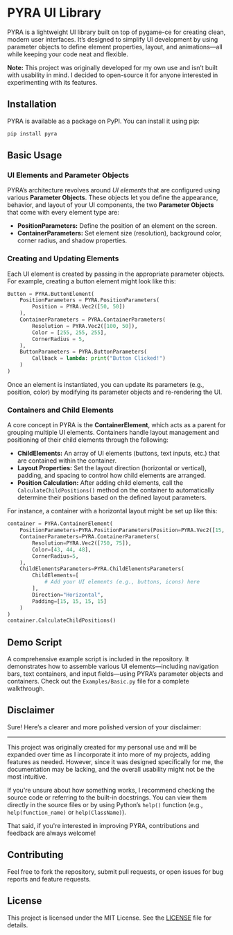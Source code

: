 # PYRA UI Library

PYRA is a lightweight UI library built on top of pygame-ce for creating clean, modern user interfaces. It’s designed to simplify UI development by using parameter objects to define element properties, layout, and animations—all while keeping your code neat and flexible.

**Note:** This project was originally developed for my own use and isn’t built with usability in mind. I decided to open-source it for anyone interested in experimenting with its features.

## Installation

PYRA is available as a package on PyPI. You can install it using pip:

```bash
pip install pyra
```

## Basic Usage

### UI Elements and Parameter Objects

PYRA’s architecture revolves around *UI elements* that are configured using various **Parameter Objects**. These objects let you define the appearance, behavior, and layout of your UI components, the two **Parameter Objects** that come with every element type are:

- **PositionParameters:** Define the position of an element on the screen.
- **ContainerParameters:** Set element size (resolution), background color, corner radius, and shadow properties.

### Creating and Updating Elements

Each UI element is created by passing in the appropriate parameter objects. For example, creating a button element might look like this:

```python
Button = PYRA.ButtonElement(
    PositionParameters = PYRA.PositionParameters(
        Position = PYRA.Vec2([50, 50])
    ),
    ContainerParameters = PYRA.ContainerParameters(
        Resolution = PYRA.Vec2([100, 50]),
        Color = [255, 255, 255],
        CornerRadius = 5,
    ),
    ButtonParameters = PYRA.ButtonParameters(
        Callback = lambda: print("Button Clicked!")
    )
)
```

Once an element is instantiated, you can update its parameters (e.g., position, color) by modifying its parameter objects and re-rendering the UI.

### Containers and Child Elements

A core concept in PYRA is the **ContainerElement**, which acts as a parent for grouping multiple UI elements. Containers handle layout management and positioning of their child elements through the following:

- **ChildElements:** An array of UI elements (buttons, text inputs, etc.) that are contained within the container.
- **Layout Properties:** Set the layout direction (horizontal or vertical), padding, and spacing to control how child elements are arranged.
- **Position Calculation:** After adding child elements, call the `CalculateChildPositions()` method on the container to automatically determine their positions based on the defined layout parameters.

For instance, a container with a horizontal layout might be set up like this:

```python
container = PYRA.ContainerElement(
    PositionParameters=PYRA.PositionParameters(Position=PYRA.Vec2([15, 15])),
    ContainerParameters=PYRA.ContainerParameters(
        Resolution=PYRA.Vec2([750, 75]),
        Color=[43, 44, 48],
        CornerRadius=5,
    ),
    ChildElementsParameters=PYRA.ChildElementsParameters(
        ChildElements=[
            # Add your UI elements (e.g., buttons, icons) here
        ],
        Direction="Horizontal",
        Padding=[15, 15, 15, 15]
    )
)
container.CalculateChildPositions()
```

## Demo Script

A comprehensive example script is included in the repository. It demonstrates how to assemble various UI elements—including navigation bars, text containers, and input fields—using PYRA’s parameter objects and containers. Check out the `Examples/Basic.py` file for a complete walkthrough.

## Disclaimer

Sure! Here’s a clearer and more polished version of your disclaimer:  

---

This project was originally created for my personal use and will be expanded over time as I incorporate it into more of my projects, adding features as needed. However, since it was designed specifically for me, the documentation may be lacking, and the overall usability might not be the most intuitive.  

If you're unsure about how something works, I recommend checking the source code or referring to the built-in docstrings. You can view them directly in the source files or by using Python’s `help()` function (e.g., `help(function_name)` or `help(ClassName)`).  

That said, if you're interested in improving PYRA, contributions and feedback are always welcome!

## Contributing

Feel free to fork the repository, submit pull requests, or open issues for bug reports and feature requests.

## License

This project is licensed under the MIT License. See the [LICENSE](LICENSE) file for details.
